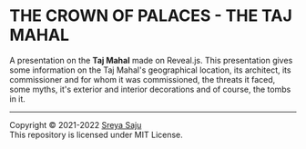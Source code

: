 # THE CROWN OF PALACES - THE TAJ MAHAL

A presentation on the **Taj Mahal** made on Reveal.js. This presentation gives some information on the Taj Mahal's geographical location, its architect, its commissioner and for whom it was commissioned, the threats it faced, some myths,  it's exterior and interior decorations and of course, the tombs in it. 



----
Copyright &copy; 2021-2022 [Sreya Saju](https://github.com/sreyasaju) <br>
This repository is licensed under MIT License.

